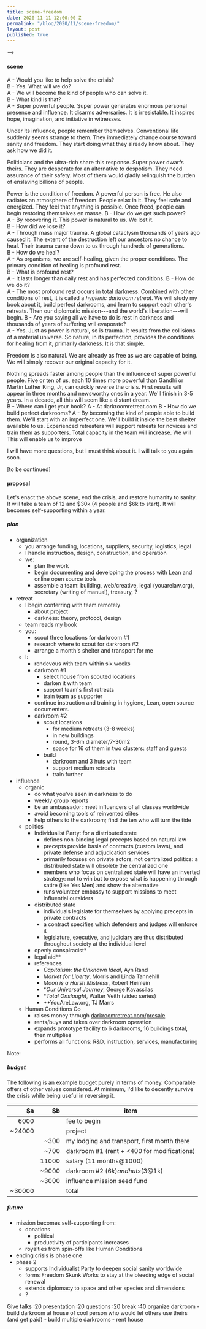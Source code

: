 ```yaml
---
title: scene-freedom
date: 2020-11-11 12:00:00 Z
permalink: "/blog/2020/11/scene-freedom/"
layout: post
published: true
---
```

-->
#### scene
 
A - Would you like to help solve the crisis?  
B - Yes. What will we do?  
A - We will become the kind of people who can solve it.   
B - What kind is that?  
A - Super powerful people. Super power generates enormous personal presence and influence. It disarms adversaries. It is irresistable. It inspires hope, imagination, and initiative in witnesses. 

Under its influence, people remember themselves. Conventional life suddenly seems strange to them. They immediately change course toward sanity and freedom. They start doing what they already know about. They ask how we did it.

Politicians and the ultra-rich share this response. Super power dwarfs theirs. They are desperate for an alternative to despotism. They need assurance of their safety. Most of them would gladly relinquish the burden of enslaving billions of people. 

Power is the condition of freedom. A powerful person is free. He also radiates an atmosphere of freedom. People relax in it. They feel safe and energized. They feel that anything is possible. Once freed, people can begin restoring themselves en masse.
B - How do we get such power?  
A - By recovering it. This power is natural to us. We lost it.  
B - How did we lose it?  
A - Through mass major trauma. A global cataclysm thousands of years ago caused it. The extent of the destruction left our ancestors no chance to heal. Their trauma came down to us through hundreds of generations.  
B - How do we heal?  
A - As organisms, we are self-healing, given the proper conditions. The primary condition of healing is profound rest.   
B - What is profound rest?  
A - It lasts longer than daily rest and has perfected conditions. 
B - How do we do it?  
A - The most profound rest occurs in total darkness. Combined with other conditions of rest, it is called a _hygienic darkroom retreat_. We will study my book about it, build perfect darkrooms, and learn to support each other's retreats. Then our diplomatic mission---and the world's liberation---will begin.
B - Are you saying all we have to do is rest in darkness and thousands of years of suffering will evaporate?  
A - Yes. Just as power is natural, so is trauma. It results from the collisions of a material universe. So nature, in its perfection, provides the conditions for healing from it, primarily darkness. It is that simple. 

Freedom is also natural. We are already as free as we are capable of being. We will simply recover our original capacity for it.

Nothing spreads faster among people than the influence of super powerful people. Five or ten of us, each 10 times more powerful than Gandhi or Martin Luther King, Jr, can quickly reverse the crisis. First results will appear in three months and newsworthy ones in a year. We'll finish in 3-5 years. In a decade, all this will seem like a distant dream.  
B - Where can I get your book?
A - At darkroomretreat.com
B - How do we build perfect darkrooms? 
A - By becoming the kind of people able to build them. We'll start with an imperfect one. We'll build it inside the best shelter available to us. Experienced retreaters will support retreats for novices and train them as supporters. Total capacity in the team will increase. We will This will enable us to improve


I will have more questions, but I must think about it. I will talk to you again soon.

[to be continued]

#### proposal

Let's enact the above scene, end the crisis, and restore humanity to sanity. It will take a team of 12 and $30k (4 people and $6k to start). It will becomes self-supporting within a year.

##### plan

- organization
    - you arrange funding, locations, suppliers, security, logistics, legal
    - I handle instruction, design, construction, and operation
    - we:
        - plan the work
        - begin documenting and developing the process with Lean and online open source tools
        - assemble a team: building, web/creative, legal (youarelaw.org), secretary (writing of manual), treasury, ?
- retreat
    - I begin conferring with team remotely 
        - about project
        - darkness: theory, protocol, design
    - team reads my book
    - you:
        - scout three locations for darkroom #1 
        - research where to scout for darkroom #2
        - arrange a month's shelter and transport for me
    - I: 
        - rendevous with team within six weeks
        - darkroom #1
            - select house from scouted locations 
            - darken it with team
            - support team's first retreats
            - train team as supporter
        - continue instruction and training in hygiene, Lean, open source documenters.
        - darkroom #2
            - scout locations
                - for medium retreats (3-8 weeks)
                - in new buildings
                - round, 3-6m diameter/7-30m2
                - space for 16 of them in two clusters: staff and guests
            - build
                - darkroom and 3 huts with team
                - support medium retreats
                - train further
- influence
    - organic
        - do what you've seen in darkness to do 
        - weekly group reports
        - be an ambassador: meet influencers of all classes worldwide
        - avoid becoming tools of reinvented elites
        - help others to the darkroom; find the ten who will turn the tide
    - politics
        - Individualist Party: for a distributed state
            - defines non-binding legal precepts based on natural law 
            - precepts provide basis of contracts (custom laws), and private defense and adjudication services
            - primarily focuses on private actors, not centralized politics: a distributed state will obsolete the centralized one
            - members who focus on centralized state will have an inverted strategy: not to win but to expose what is happening through satire (like Yes Men) and show the alternative
            - runs volunteer embassy to support missions to meet influential outsiders
        - distributed state
            - individuals legislate for themselves by applying precepts in private contracts
            - a contract specifies which defenders and judges will enforce it
            - legislature, executive, and judiciary are thus distributed throughout society at the individual level
        - openly conspiracist*
        - legal aid**
        - references
            - _Capitalism: the Unknown Ideal_, Ayn Rand
            - _Market for Liberty_, Morris and Linda Tannehill
            - _Moon is a Harsh Mistress_, Robert Heinlein
            - *_Our Universal Journey_, George Kavassilas
            - *_Total Onslaught_, Walter Veith (video series)
            - **YouAreLaw.org, TJ Marrs
    - Human Conditions Co
        - raises money through [darkroomretreat.com/presale](/presale)
        - rents/buys and takes over darkroom operation
        - expands prototype facility to 6 darkrooms, 16 buildings total, then multiplies
        - performs all functions: R&D, instruction, services, manufacturing

Note: 


##### budget

The following is an example budget purely in terms of money. Comparable offers of other values considered. At minimum, I'd like to decently survive the crisis while being useful in reversing it.

|     $a |    $b | item |
| ------:| -----:| ---- |
|   6000 |       | fee to begin |
| ~24000 |       | project |
|        |  ~300 | my lodging and transport, first month there |
|        |  ~700 | darkroom #1 (rent + <400 for modifications) |
|        | 11000 | salary (11 months@1000) |
|        | ~9000 | darkroom #2 ($6k) and huts (3@$1k) |
|        | ~3000 | influence mission seed fund |
| ~30000 |       | total |

##### future

- mission becomes self-supporting from:
    - donations
        - political
        - productivity of participants increases
    - royalties from spin-offs like Human Conditions
- ending crisis is phase one
- phase 2
    - supports Individualist Party to deepen social sanity worldwide
    - forms Freedom Skunk Works to stay at the bleeding edge of social renewal 
    - extends diplomacy to space and other species and dimensions
    - ?
    
    
    
    
    
    
Give talks
    :20 presentation
    :20 questions
    :20 break
    :40 organize darkroom
        - build darkroom at house of cool person who would let others use theirs (and get paid)
        - build multiple darkrooms
        - rent house
        

